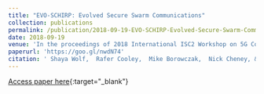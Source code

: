 ```yaml
---
title: "EVO-SCHIRP: Evolved Secure Swarm Communications"
collection: publications
permalink: /publication/2018-09-19-EVO-SCHIRP-Evolved-Secure-Swarm-Communications
date: 2018-09-19
venue: 'In the proceedings of 2018 International ISC2 Workshop on 5G Communication, Security and Privacy in Smart Cities'
paperurl: 'https://goo.gl/nwdN74'
citation: ' Shaya Wolf,  Rafer Cooley,  Mike Borowczak,  Nick Cheney, &quot;EVO-SCHIRP: Evolved Secure Swarm Communications.&quot; In the proceedings of 2018 International ISC2 Workshop on 5G Communication, Security and Privacy in Smart Cities, 2018.'
---
```

[Access paper here](https://goo.gl/nwdN74){:target="_blank"}
